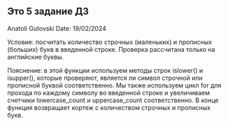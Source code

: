 ## Это 5 задание ДЗ

Anatoli Gutovski
Date: 19/02/2024

Условие: посчитать количество строчных (маленьких) и прописных (больших) букв 
в введенной строке. Проверка рассчитана только на английские буквы.


Пояснение: в этой функции используем методы строк islower() и isupper(), 
которые проверяют, является ли символ строчной или прописной буквой соответственно.
Мы также используем цикл for для прохода по каждому символу во введенной
строке и увеличиваем счетчики lowercase_count и uppercase_count соответственно.
В конце функция возвращает кортеж с количеством строчных и прописных букв.
